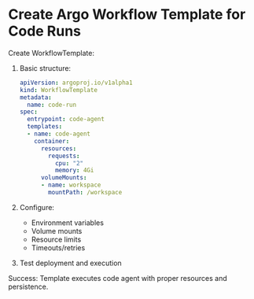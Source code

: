 # Create Argo Workflow Template for Code Runs

Create WorkflowTemplate:

1. Basic structure:
   ```yaml
   apiVersion: argoproj.io/v1alpha1
   kind: WorkflowTemplate
   metadata:
     name: code-run
   spec:
     entrypoint: code-agent
     templates:
     - name: code-agent
       container:
         resources:
           requests:
             cpu: "2"
             memory: 4Gi
         volumeMounts:
         - name: workspace
           mountPath: /workspace
   ```

2. Configure:
   - Environment variables
   - Volume mounts
   - Resource limits
   - Timeouts/retries

3. Test deployment and execution

Success: Template executes code agent with proper resources and persistence.